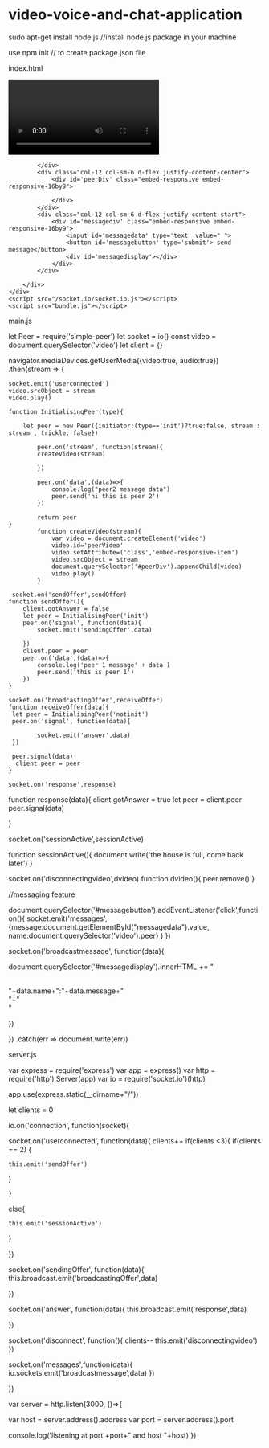 # video-voice-and-chat-application

sudo apt-get install node.js //install node.js package in your machine

use npm init // to create package.json file


index.html

<!DOCTYPE html>
<html lang="en">
<head>
    <meta charset="UTF-8">
    <meta name="viewport" content="width=device-width, initial-scale=1.0">
    <title>Video-Voice and Chat application</title>
     <link rel='stylesheet' href='https://stackpath.bootstrapcdn.com/bootstrap/4.4.1/css/bootstrap.min.css'>
</head>
<body>
    <div class="container-fluid">
        <div class="row h-90 w-100">
            <div class="col-12 col-sm-6 d-flex justify-content-center">
                <div class="embed-responsive embed-responsive-16by9">
                    <video class='embed-responsive-item'></video>
                </div>

            </div>
            <div class="col-12 col-sm-6 d-flex justify-content-center">
                <div id='peerDiv' class="embed-responsive embed-responsive-16by9">

                </div>
            </div>
            <div class="col-12 col-sm-6 d-flex justify-content-start">
                <div id='messagediv' class="embed-responsive embed-responsive-16by9">
                    <input id='messagedata' type='text' value=" ">
                    <button id='messagebutton' type='submit'> send message</button>
                    <div id='messagedisplay'></div>
                </div>
            </div>

        </div>
    </div>
    <script src="/socket.io/socket.io.js"></script>
    <script src="bundle.js"></script>
</body>
</html>

main.js

let Peer = require('simple-peer')
let socket = io()
const video = document.querySelector('video')
let client = {}

navigator.mediaDevices.getUserMedia({video:true, audio:true})
.then(stream => {

    socket.emit('userconnected')
    video.srcObject = stream
    video.play()

    function InitialisingPeer(type){

        let peer = new Peer({initiator:(type=='init')?true:false, stream : stream , trickle: false})
        
            peer.on('stream', function(stream){
            createVideo(stream)

            })

            peer.on('data',(data)=>{
                console.log("peer2 message data")
                peer.send('hi this is peer 2')
            })
     
            return peer
    }
            function createVideo(stream){
                var video = document.createElement('video')
                video.id='peerVideo'
                video.setAttribute=('class','embed-responsive-item')
                video.srcObject = stream
                document.querySelector('#peerDiv').appendChild(video)
                video.play()
            }

     socket.on('sendOffer',sendOffer)
    function sendOffer(){
        client.gotAnswer = false
        let peer = InitialisingPeer('init')
        peer.on('signal', function(data){
            socket.emit('sendingOffer',data)

        })
        client.peer = peer
        peer.on('data',(data)=>{
            console.log('peer 1 message' + data )
            peer.send('this is peer 1')
        })
    }

    socket.on('broadcastingOffer',receiveOffer)
    function receiveOffer(data){
     let peer = InitialisingPeer('notinit')
     peer.on('signal', function(data){

            socket.emit('answer',data)
     })

     peer.signal(data)
      client.peer = peer
    }

    socket.on('response',response)
function response(data){
client.gotAnswer = true
let peer = client.peer
peer.signal(data)

}

socket.on('sessionActive',sessionActive)

function sessionActive(){
    document.write('the house is full, come back later')
}

socket.on('disconnectingvideo',dvideo)
function dvideo(){
    peer.remove()
    }

//messaging feature

document.querySelector('#messagebutton').addEventListener('click',function(){
 socket.emit('messages',{message:document.getElementById("messagedata").value, name:document.querySelector('video').peer} )
})

socket.on('broadcastmessage', function(data){

document.querySelector('#messagedisplay').innerHTML += "<div><br>"+data.name+":"+data.message+"</br>"+"</div>" 

})


})
.catch(err => document.write(err))







server.js

var express = require('express')
var app = express()
var http = require('http').Server(app)
var io = require('socket.io')(http)

app.use(express.static(__dirname+"/"))

let clients = 0

io.on('connection', function(socket){

socket.on('userconnected', function(data){
 clients++
    if(clients <3){
if(clients == 2) {

    this.emit('sendOffer')
}

    }
else{

    this.emit('sessionActive')
}

})

socket.on('sendingOffer', function(data){
this.broadcast.emit('broadcastingOffer',data)

})

socket.on('answer', function(data){
this.broadcast.emit('response',data)

})

socket.on('disconnect', function(){
    clients--
    this.emit('disconnectingvideo')
})

socket.on('messages',function(data){
    io.sockets.emit('broadcastmessage',data)
})

})

var server = http.listen(3000, ()=>{

var host = server.address().address
var port = server.address().port

console.log('listening at port'+port+" and host "+host)
})
